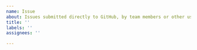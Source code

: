 ```yaml
---
name: Issue
about: Issues submitted directly to GitHub, by team members or other users
title: ''
labels: ''
assignees: ''

---
```


